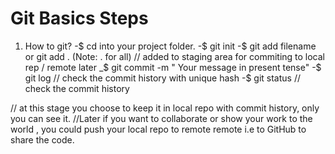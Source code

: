 # Git Basics Steps
1. How to git?
	-$ cd into your project folder.
	-$ git init
	-$ git add filename or git add . (Note: . for all)
	// added to staging area for commiting to local rep / remote later
	_$ git commit -m " Your message in present tense"
	-$ git log 
	// check the commit history with unique hash 
	-$ git status 
	// check the commit history

// at this stage you choose to keep it in local repo with commit history, only you can see it. 
//Later if you want to collaborate or show your work to the world , you could push your local repo to remote remote i.e to GitHub to share the code.
